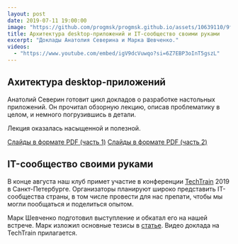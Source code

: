 ```yaml
---
layout: post
date: 2019-07-11 19:00:00
image: "https://github.com/progmsk/progmsk.github.io/assets/10639110/9fccc60b-8c59-4848-93da-f7cd5501c74e"
title: Архитектура desktop-приложений и IT-сообщество своими руками
excerpt: "Доклады Анатолия Северина и Марка Шевченко."
videos:
  - "https://www.youtube.com/embed/igV9dcVuwqo?si=6Z7EBP3oInT5gszL"
---
```


## Ахитектура desktop-приложений

Анатолий Северин готовит цикл докладов о разработке настольных приложений. Он прочитал обзорную лекцию, описав проблематику в целом, и немного погрузившись в детали.

Лекция оказалась насыщенной и полезной.

[Слайды в формате PDF (часть 1)](https://github.com/progmsk/progmsk.github.io/files/14818275/ui-1.pdf)
[Слайды в формате PDF (часть 2)](https://github.com/progmsk/progmsk.github.io/files/14963448/ui-2.pdf)

## IT-сообщество своими руками

В конце августа наш клуб примет участие в конференции [TechTrain](https://techtrain.ru/) 2019 в Санкт-Петербурге. Организаторы планируют широко представить IT-сообщества страны, в том числе провести для нас препати, чтобы мы могли пообщаться и поделиться опытом.

Марк Шевченко подготовил выступление и обкатал его на нашей встрече.
Марк изложил основные тезисы в [статье](http://markshevchenko.pro/2019/07/11/it-community-with-your-own-hands/).
Видео доклада на TechTrain прилагается.
